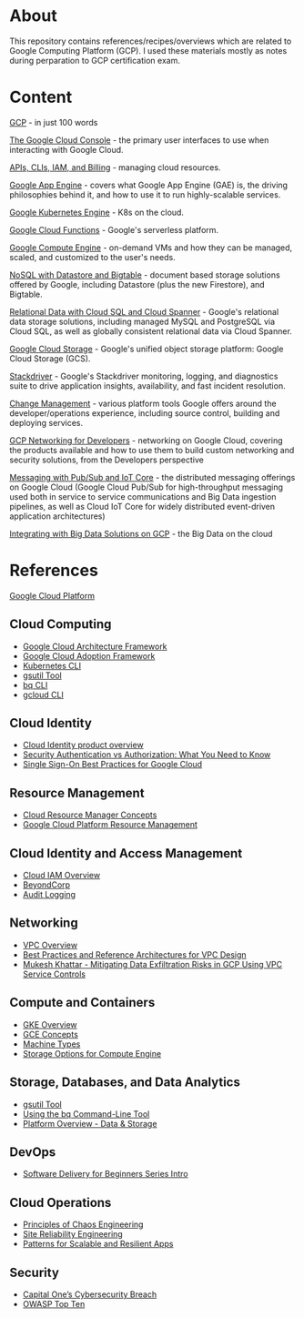 # About

This repository contains references/recipes/overviews which are related to Google Computing Platform (GCP). I used these materials mostly as notes during perparation to GCP certification exam.

# Content

[GCP](./notes/01_gcp.md) - in just 100 words

[The Google Cloud Console](./notes/02_google_cloud_console.md) - the primary user interfaces to use when interacting with Google Cloud.

[APIs, CLIs, IAM, and Billing](./notes/03_gcp_apis.md) - managing cloud resources. 

[Google App Engine](./notes/04_google_app_engine.md) - covers what Google App Engine (GAE) is, the driving philosophies behind it, and how to use it to run highly-scalable services.

[Google Kubernetes Engine](./notes/05_google_kubernetes_engine.md) - K8s on the cloud.

[Google Cloud Functions](./notes/06_google_cloud_functions.md) - Google's serverless platform.

[Google Compute Engine](./notes/07_google_compute_engine.md)  - on-demand VMs and how they can be managed, scaled, and customized to the user's needs.

[NoSQL with Datastore and Bigtable](./notes/08_gcp_nosql.md)  - document based storage solutions offered by Google, including Datastore (plus the new Firestore), and Bigtable.

[Relational Data with Cloud SQL and Cloud Spanner](./notes/09_gcp_cloud_sql.md)  - Google's relational data storage solutions, including managed MySQL and PostgreSQL via Cloud SQL, as well as globally consistent relational data via Cloud Spanner.

[Google Cloud Storage](./notes/10_google_cloud_storage.md)  - Google's unified object storage platform: Google Cloud Storage (GCS).

[Stackdriver](./notes/11_stackdriver.md)  - Google's Stackdriver monitoring, logging, and diagnostics suite to drive application insights, availability, and fast incident resolution.

[Change Management](./notes/12_change_management.md)  - various platform tools Google offers around the developer/operations experience, including source control, building and deploying services.

[GCP Networking for Developers](./notes/13_gcp_networking.md)  - networking on Google Cloud, covering the products available and how to use them to build custom networking and security solutions, from the Developers perspective

[Messaging with Pub/Sub and IoT Core](./notes/14_gcp_messaging.md) - the distributed messaging offerings on Google Cloud (Google Cloud Pub/Sub for high-throughput messaging used both in service to service communications and Big Data ingestion pipelines, as well as Cloud IoT Core for widely distributed event-driven application architectures)

[Integrating with Big Data Solutions on GCP](./notes/15_gcp_big_data.md) - the Big Data on the cloud

# References

[Google Cloud Platform](https://cloud.google.com/)

## Cloud Computing

* [Google Cloud Architecture Framework ](https://cloud.google.com/architecture/framework)
* [Google Cloud Adoption Framework ](https://cloud.google.com/adoption-framework)
* [Kubernetes CLI ](https://kubernetes.io/docs/reference/kubectl/overview/#syntax)
* [gsutil Tool ](https://cloud.google.com/storage/docs/gsutil)
* [bq CLI ](https://cloud.google.com/bigquery/docs/bq-command-line-tool)
* [gcloud CLI ](https://cloud.google.com/sdk/gcloud/reference)

## Cloud Identity

* [Cloud Identity product overview ](https://cloud.google.com/identity)
* [Security Authentication vs Authorization: What You Need to Know ](https://towardsdatascience.com/security-authentication-vs-authorization-what-you-need-to-know-b8ed7e0eae74)
* [Single Sign-On Best Practices for Google Cloud ](https://www.youtube.com/watch?time_continue=20&v=9-GMVX_OOG0&feature=emb_title)

## Resource Management

* [Cloud Resource Manager Concepts ](https://cloud.google.com/resource-manager/docs/concepts)
* [Google Cloud Platform Resource Management](https://www.youtube.com/watch?v=MzclA_hdNLY)

## Cloud Identity and Access Management

* [Cloud IAM Overview ](https://cloud.google.com/iam/docs/overview)
* [BeyondCorp ](https://cloud.google.com/beyondcorp)
* [Audit Logging ](https://cloud.google.com/iam/docs/audit-logging)

## Networking

* [VPC Overview ](https://cloud.google.com/vpc/docs/overview)
* [Best Practices and Reference Architectures for VPC Design ](https://cloud.google.com/solutions/best-practices-vpc-design)
* [Mukesh Khattar - Mitigating Data Exfiltration Risks in GCP Using VPC Service Controls ](https://medium.com/google-cloud/mitigating-data-exfiltration-risks-in-gcp-using-vpc-service-controls-part-1-82e2b440197)

## Compute and Containers

* [GKE Overview ](https://cloud.google.com/kubernetes-engine/docs/concepts/kubernetes-engine-overview)
* [GCE Concepts ](https://cloud.google.com/compute/docs/concepts)
* [Machine Types ](https://cloud.google.com/compute/docs/machine-types)
* [Storage Options for Compute Engine ](https://cloud.google.com/compute/docs/disks)

## Storage, Databases, and Data Analytics

* [gsutil Tool ](https://cloud.google.com/storage/docs/gsutil)
* [Using the bq Command-Line Tool ](https://cloud.google.com/bigquery/docs/bq-command-line-tool)
* [Platform Overview - Data & Storage ](https://www.youtube.com/watch?v=tc2940Zwvyk)

## DevOps

* [Software Delivery for Beginners Series Intro ](https://medium.com/@gwright_60924/software-delivery-for-beginners-series-intro-751b90fbe078)

## Cloud Operations

* [Principles of Chaos Engineering ](https://principlesofchaos.org/)
* [Site Reliability Engineering ](https://landing.google.com/sre/)
* [Patterns for Scalable and Resilient Apps ](https://cloud.google.com/solutions/scalable-and-resilient-apps)

## Security

* [Capital One’s Cybersecurity Breach](https://www.cyberscoop.com/capital-one-cybersecurity-data-breach-what-went-wrong/)
* [OWASP Top Ten ](https://owasp.org/www-project-top-ten/)
